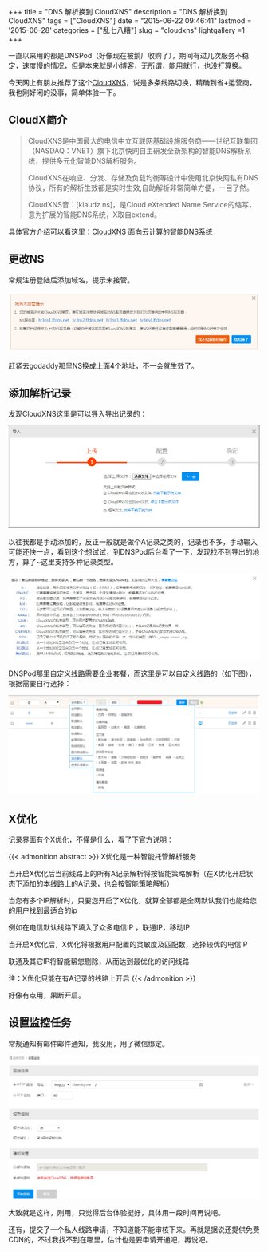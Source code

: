 +++
title = "DNS 解析换到 CloudXNS"
description = "DNS 解析换到 CloudXNS"
tags = ["CloudXNS"]
date = "2015-06-22 09:46:41"
lastmod = '2015-06-28'
categories = ["乱七八糟"]
slug = "cloudxns"
lightgallery =1
+++

一直以来用的都是DNSPod（好像现在被鹅厂收购了），期间有过几次服务不稳定，速度慢的情况，但是本来就是小博客，无所谓，能用就行，也没打算换。

今天网上有朋友推荐了这个[CloudXNS](https://www.cloudxns.net/Index/index.html)，说是多条线路切换，精确到省+运营商，我也刚好闲的没事，简单体验一下。

## CloudX简介

> CloudXNS是中国最大的电信中立互联网基础设施服务商——世纪互联集团（NASDAQ：VNET）旗下北京快网自主研发全新架构的智能DNS解析系统，提供多元化智能DNS解析服务。
>
> CloudXNS在响应、分发、存储及负载均衡等设计中使用北京快网私有DNS协议，所有的解析生效都是实时生效,自助解析非常简单方便，一目了然。
>
> CloudXNS音：[klaudz ns]，是Cloud eXtended Name Service的缩写，意为扩展的智能DNS系统，X取自extend。

具体官方介绍可以看这里：[CloudXNS 面向云计算的智能DNS系统](https://www.cloudxns.net/Index/AboutXns.html)

## 更改NS

常规注册登陆后添加域名，提示未接管。

![未接管截图](CloudXNSwjg.jpg "未接管截图")

赶紧去godaddy那里NS换成上面4个地址，不一会就生效了。

## 添加解析记录

发现CloudXNS这里是可以导入导出记录的：

![CloudXNS导入导出记录](CloudXNSdrdc.jpg "CloudXNS导入导出记录")

以往我都是手动添加的，反正一般就是做个A记录之类的，记录也不多，手动输入可能还快一点，看到这个想试试，到DNSPod后台看了一下，发现找不到导出的地方，算了~这里支持多种记录类型。

![CloudXNS记录类型](CloudXNSjllx.jpg "CloudXNS记录类型")

DNSPod那里自定义线路需要企业套餐，而这里是可以自定义线路的（如下图），根据需要自行选择：

![CloudXNS添加记录](CloudXNSjx.jpg "CloudXNS添加记录")

## X优化

记录界面有个X优化，不懂是什么，看了下官方说明：

{{< admonition abstract >}}
X优化是一种智能托管解析服务

当开启X优化后当前线路上的所有A记录解析将按智能策略解析（在X优化开启状态下添加的本线路上的A记录，也会按智能策略解析）

当您有多个IP解析时，只要您开启了X优化，就算全部都是全网默认我们也能给您的用户找到最适合的ip

例如在电信默认线路下填入了众多电信IP ，联通IP，移动IP

当开启X优化后，X优化将根据用户配置的灵敏度及匹配数，选择较优的电信IP

联通及其它IP将智能帮您剔除，从而达到最优化的访问线路

注：X优化只能在有A记录的线路上开启
{{< /admonition >}}


好像有点用，果断开启。

## 设置监控任务

常规通知有邮件邮件通知，我没用，用了微信绑定。

![CloudXNS监控任务](CloudXNSjk2.jpg "CloudXNS监控任务")

大致就是这样，刚用，只觉得后台体验挺好，具体用一段时间再说吧。

还有，提交了一个私人线路申请，不知道能不能审核下来。再就是据说还提供免费CDN的，不过我找不到在哪里，估计也是要申请开通吧，再说吧。
